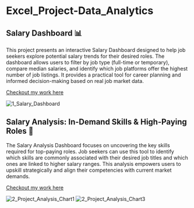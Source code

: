 # Excel_Project-Data_Analytics

## Salary Dashboard 📊
This project presents an interactive Salary Dashboard designed to help job seekers explore potential salary trends for their desired roles. The dashboard allows users to filter by job type (full-time or temporary), compare median salaries, and identify which job platforms offer the highest number of job listings. It provides a practical tool for career planning and informed decision-making based on real job market data.

[Checkout my work here](Project_1)

![1_Salary_Dashboard](https://github.com/user-attachments/assets/cdb3f36c-691c-4f49-8ae5-6cc02aec80c0)


## Salary Analysis: In-Demand Skills & High-Paying Roles 💼
The Salary Analysis Dashboard focuses on uncovering the key skills required for top-paying roles. Job seekers can use this tool to identify which skills are commonly associated with their desired job titles and which ones are linked to higher salary ranges. This analysis empowers users to upskill strategically and align their competencies with current market demands.

[Checkout my work here](Project_2)

![2_Project_Analysis_Chart1](https://github.com/user-attachments/assets/71e28624-cacf-4c4a-9824-72603ca049ff)
![2_Project_Analysis_Chart3](https://github.com/user-attachments/assets/7fba6e16-2c94-4314-a6ae-7c1afba7c9b5)


